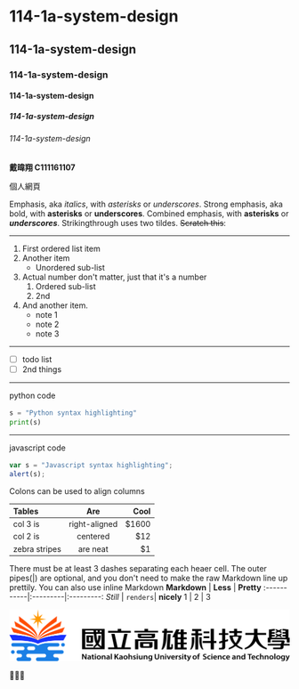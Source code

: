 # 114-1a-system-design
## 114-1a-system-design
### 114-1a-system-design
#### 114-1a-system-design
##### 114-1a-system-design
###### 114-1a-system-design

**戴暐翔 C111161107**

個人網頁

Emphasis, aka *italics*, with *asterisks* or _underscores_.
Strong emphasis, aka bold, with **asterisks** or __underscores__.
Combined emphasis, with **asterisks** or **_underscores_**.
Strikingthrough uses two tildes. ~~Scratch this~~:

---
1. First ordered list item
2. Another item
   * Unordered sub-list
3. Actual number don't matter, just that it's a number
   1. Ordered sub-list
   2. 2nd
4. And another item.
   * note 1
   * note 2
   * note 3
---
- [ ] todo list
- [ ] 2nd things
---
python code
```python
s = "Python syntax highlighting"
print(s)
```
---
javascript code
```js
var s = "Javascript syntax highlighting";
alert(s);
```
Colons can be used to align columns

| Tables | Are | Cool |
| :----- | :---: | ---: |
| col 3 is | right-aligned | $1600 |
| col 2 is | centered | $12 |
| zebra stripes | are neat | $1 |

There must be at least 3 dashes separating each heaer cell.
The outer pipes(|) are optional, and you don't need to make the
raw Markdown line up prettily. You can also use inline Markdown
**Markdown** | **Less** | **Pretty**
:-----------|:---------|:---------:
*Still*     | `renders`| **nicely**
1           | 2        | 3

![NKUST](./778447277.jpg "NKUST")

📳📳📳
